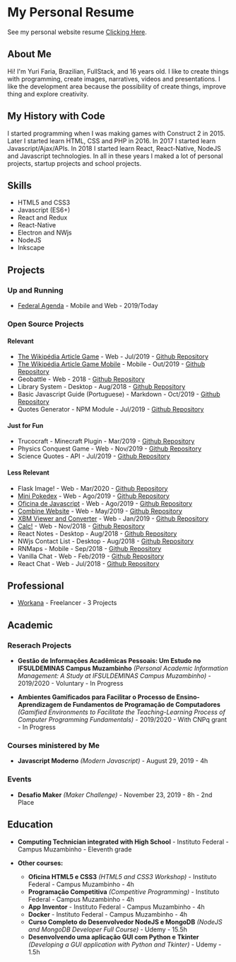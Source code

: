 # My Personal Resume
See my personal website resume <a href="https://windows87.github.io/">Clicking Here</a>.

## About Me
Hi! I'm Yuri Faria, Brazilian, FullStack, and 16 years old. I like to create things with programming, create images, narratives, videos and presentations. I like the development area because the possibility of create things, improve thing and explore creativity.

## My History with Code
I started programming when I was making games with Construct 2 in 2015. Later I started learn HTML, CSS and PHP in 2016. In 2017 I started learn Javascript/Ajax/APIs. In 2018 I started learn React, React-Native, NodeJS and Javascript technologies. In all in these years I maked a lot of personal projects, startup projects and school projects.

## Skills
- HTML5 and CSS3
- Javascript (ES6+)
- React and Redux
- React-Native
- Electron and NWjs
- NodeJS
- Inkscape

## Projects
### Up and Running
- <a href="https://play.google.com/store/apps/details?id=com.federalagenda">Federal Agenda</a> - Mobile and Web - 2019/Today
### Open Source Projects
#### Relevant  
- <a href="https://windows87.github.io/the-wikipedia-article-game/">The Wikipédia Article Game</a> - Web - Jul/2019 - <a href="https://github.com/Windows87/the-wikipedia-article-game">Github Repository</a>
- <a href="https://play.google.com/store/apps/details?id=com.thewikipediaarticlegamemobile">The Wikipédia Article Game Mobile</a> - Mobile - Out/2019 - <a href="https://github.com/Windows87/the-wikipedia-article-game-mobile/">Github Repository</a>
- Geobattle - Web - 2018 - <a href="https://github.com/Windows87/geobattle/">Github Repository</a>
- Library System - Desktop - Aug/2018 - <a href="https://github.com/Windows87/biblioteca/">Github Repository</a>
- Basic Javascript Guide (Portuguese) - Markdown - Oct/2019 - <a href="https://github.com/Windows87/guia-basico-javascript">Github Repository</a>
- Quotes Generator - NPM Module - Jul/2019 - <a href="https://github.com/Windows87/quotes-photos-generator">Github Repository</a>

#### Just for Fun
- Trucocraft - Minecraft Plugin - Mar/2019 - <a href="https://github.com/Windows87/trucocraft">Github Repository</a>
- Physics Conquest Game - Web - Nov/2019 - <a href="https://github.com/Windows87/physics-conquest-game">Github Repository</a>
- Science Quotes - API - Jul/2019 - <a href="https://github.com/Windows87/science-quotes">Github Repository</a>

#### Less Relevant
- Flask Image! - Web - Mar/2020 - <a href="https://github.com/Windows87/image-upload-flask">Github Repository</a>
- <a href="https://windows87.github.io/mini-pokedex/">Mini Pokedex</a> - Web - Ago/2019 - <a href="https://github.com/Windows87/mini-pokedex">Github Repository</a>
- <a href="https://windows87.github.io/seminfo-javascript-moderno/">Oficina de Javascript</a> - Web - Ago/2019 - <a href="https://github.com/Windows87/seminfo-javascript-moderno">Github Repository</a>
- <a href="https://windows87.github.io/combine-website/">Combine Website</a> - Web - May/2019 - <a href="https://github.com/Windows87/combine-website/">Github Repository</a>
- <a href="https://windows87.github.io/xbm-viewer-converter/">XBM Viewer and Converter</a> - Web - Jan/2019 - <a href="https://github.com/Windows87/xbm-viewer-converter/">Github Repository</a>
- <a href="https://windows87.github.io/calc/">Calc!</a> - Web - Nov/2018 - <a href="https://github.com/Windows87/calc">Github Repository</a>
- React Notes - Desktop - Aug/2018 - <a href="https://github.com/Windows87/react-notes/">Github Repository</a>
- NWjs Contact List - Desktop - Aug/2018 - <a href="https://github.com/Windows87/nwjs-contact-list/">Github Repository</a>
- RNMaps - Mobile - Sep/2018 - <a href="https://github.com/Windows87/RNMaps">Github Repository</a>
- Vanilla Chat - Web - Feb/2019 - <a href="https://github.com/Windows87/vanilla-chat/">Github Repository</a>
- React Chat - Web - Jul/2018 - <a href="https://github.com/Windows87/react-chat/">Github Repository</a>

## Professional
- <a href="https://www.workana.com/freelancer/2cb3c0575b8224b08adaad276bc68389">Workana</a> - Freelancer - 3 Projects

## Academic
### Reserach Projects

- **Gestão de Informações Acadêmicas Pessoais: Um Estudo no IFSULDEMINAS Campus Muzambinho** *(Personal Academic Information Management: A Study at IFSULDEMINAS Campus Muzambinho)* - 2019/2020 - Voluntary - In Progress

- **Ambientes Gamificados para Facilitar o Processo de Ensino-Aprendizagem de Fundamentos de Programação de Computadores** *(Gamified Environments to Facilitate the Teaching-Learning Process of Computer Programming Fundamentals)* - 2019/2020 - With CNPq grant - In Progress

### Courses ministered by Me
- **Javascript Moderno** *(Modern Javascript)* - August 29, 2019 - 4h

### Events
- **Desafio Maker** *(Maker Challenge)* - November 23, 2019 - 8h - 2nd Place

## Education
- **Computing Technician integrated with High School** - Instituto Federal - Campus Muzambinho - Eleventh grade

- **Other courses:**
    - **Oficina HTML5 e CSS3** *(HTML5 and CSS3 Workshop)* - Instituto Federal - Campus Muzambinho - 4h
    - **Programação Competitiva** *(Competitive Programming)* - Instituto Federal - Campus Muzambinho - 4h
    - **App Inventor** - Instituto Federal - Campus Muzambinho - 4h
    - **Docker** - Instituto Federal - Campus Muzambinho - 4h
    - **Curso Completo do Desenvolvedor NodeJS e MongoDB** *(NodeJS and MongoDB Developer Full Course)* - Udemy - 15.5h
    - **Desenvolvendo uma aplicação GUI com Python e Tkinter** *(Developing a GUI application with Python and Tkinter)* - Udemy - 1.5h
